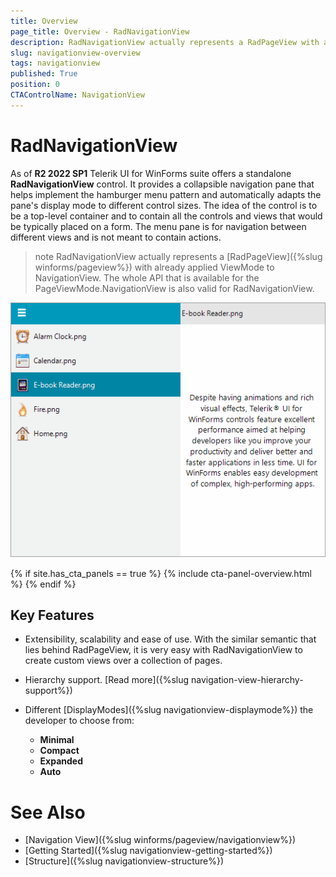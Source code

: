 ```yaml
---
title: Overview
page_title: Overview - RadNavigationView
description: RadNavigationView actually represents a RadPageView with already applied ViewMode to NavigationView.   
slug: navigationview-overview
tags: navigationview
published: True
position: 0
CTAControlName: NavigationView 
---
```


# RadNavigationView

As of **R2 2022 SP1** Telerik UI for WinForms suite offers a standalone **RadNavigationView** control. It provides a collapsible navigation pane that helps implement the hamburger menu pattern and automatically adapts the pane's display mode to different control sizes. The idea of the control is to be a top-level container and to contain all the controls and views that would be typically placed on a form. The menu pane is for navigation between different views and is not meant to contain actions.

>note RadNavigationView actually represents a [RadPageView]({%slug winforms/pageview%}) with already applied ViewMode to NavigationView. The whole API that is available for the PageViewMode.NavigationView is also valid for RadNavigationView. 

![WinForms RadNavigationView Overview](images/navigationview-overview001.gif)

{% if site.has_cta_panels == true %}
{% include cta-panel-overview.html %}
{% endif %}

## Key Features

* Extensibility, scalability and ease of use. With the similar semantic that lies behind RadPageView, it is very easy with RadNavigationView to create custom views over a collection of pages.

* Hierarchy support. [Read more]({%slug navigation-view-hierarchy-support%})

* Different [DisplayModes]({%slug navigationview-displaymode%}) the developer to choose from:
	* __Minimal__
	* __Compact__
	* __Expanded__
	* __Auto__

# See Also

* [Navigation View]({%slug winforms/pageview/navigationview%})	 
* [Getting Started]({%slug navigationview-getting-started%})
* [Structure]({%slug navigationview-structure%})



